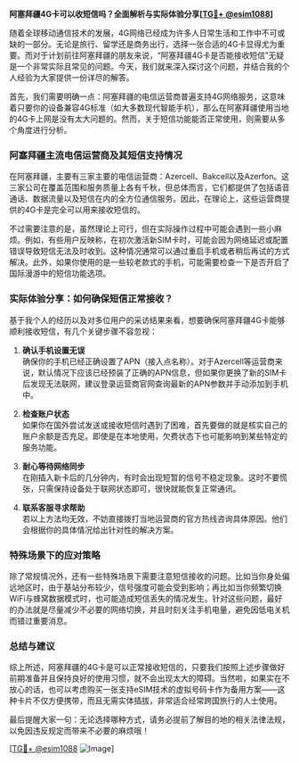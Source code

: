 **阿塞拜疆4G卡可以收短信吗？全面解析与实际体验分享[[TG💪+ @esim1088](https://t.me/s/esim1088)]**

随着全球移动通信技术的发展，4G网络已经成为许多人日常生活和工作中不可或缺的一部分。无论是旅行、留学还是商务出行，选择一张合适的4G卡显得尤为重要。而对于计划前往阿塞拜疆的朋友来说，“阿塞拜疆4G卡是否能接收短信”无疑是一个非常实际且常见的问题。今天，我们就来深入探讨这个问题，并结合我的个人经验为大家提供一份详尽的解答。

首先，我们需要明确一点：阿塞拜疆的电信运营商普遍支持4G网络服务，这意味着只要你的设备兼容4G标准（如大多数现代智能手机），那么在阿塞拜疆使用当地的4G卡上网是没有太大问题的。然而，关于短信功能能否正常使用，则需要从多个角度进行分析。

### 阿塞拜疆主流电信运营商及其短信支持情况

在阿塞拜疆，主要有三家主要的电信运营商：Azercell、Bakcell以及Azerfon。这三家公司在覆盖范围和服务质量上各有千秋，但总体而言，它们都提供了包括语音通话、数据流量以及短信在内的全方位通信服务。因此，在理论上，这些运营商提供的4G卡是完全可以用来接收短信的。

不过需要注意的是，虽然理论上可行，但在实际操作过程中可能会遇到一些小麻烦。例如，有些用户反映称，在初次激活新SIM卡时，可能会因为网络延迟或配置错误导致短信无法及时收到。这种情况通常可以通过重启手机或者稍后再试的方式解决。此外，如果你使用的是一些较老款式的手机，可能需要检查一下是否开启了国际漫游中的短信功能选项。

### 实际体验分享：如何确保短信正常接收？

基于我个人的经历以及对多位用户的采访结果来看，想要确保阿塞拜疆4G卡能够顺利接收短信，有几个关键步骤不容忽视：

1. **确认手机设置无误**  
   确保你的手机已经正确设置了APN（接入点名称）。对于Azercell等运营商来说，默认情况下应该已经预装了正确的APN信息，但如果你更换了新的SIM卡后发现无法联网，建议登录运营商官网查询最新的APN参数并手动添加到手机中。

2. **检查账户状态**  
   如果你在国外尝试发送或接收短信时遇到了困难，首先要做的就是核实自己的账户余额是否充足。即使是在本地使用，欠费状态下也可能影响到某些特定的服务功能。

3. **耐心等待网络同步**  
   在刚插入新卡后的几分钟内，有时会出现短暂的信号不稳定现象。这时不要慌张，只需保持设备处于联网状态即可，很快就能恢复正常通讯。

4. **联系客服寻求帮助**  
   若以上方法均无效，不妨直接拨打当地运营商的官方热线咨询具体原因。他们会根据你的具体情况给出针对性的解决方案。

### 特殊场景下的应对策略

除了常规情况外，还有一些特殊场景下需要注意短信接收的问题。比如当你身处偏远地区时，由于基站分布较少，信号强度可能会受到影响；再比如当你频繁切换WiFi与蜂窝数据模式时，也可能造成短信丢失的情况发生。针对这些问题，最好的办法就是尽量减少不必要的网络切换，并且时刻关注手机电量，避免因低电关机而错过重要消息。

### 总结与建议

综上所述，阿塞拜疆的4G卡是可以正常接收短信的，只要我们按照上述步骤做好前期准备并且保持良好的使用习惯，就不会出现太大的障碍。当然啦，如果实在不放心的话，也可以考虑购买一张支持eSIM技术的虚拟号码卡作为备用方案——这种卡片不仅方便携带，而且无需实体插拔，非常适合经常跨国旅行的人士使用。

最后提醒大家一句：无论选择哪种方式，请务必提前了解目的地的相关法律法规，以免因违反规定而带来不必要的麻烦哦！

[[TG💪+ @esim1088](https://t.me/s/esim1088) ![Image](https://i.postimg.cc/4NQfJmqS/Snipaste-2025-05-13-00-14-12.png)]